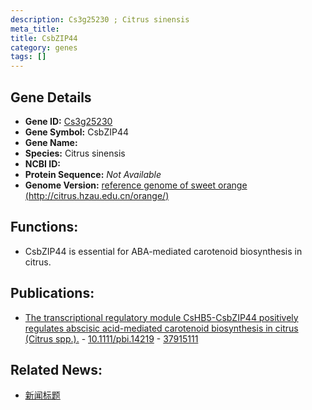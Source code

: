 ```yaml
---
description: Cs3g25230 ; Citrus sinensis
meta_title:
title: CsbZIP44
category: genes
tags: []
---
```


## Gene Details
- **Gene ID:**	[Cs3g25230](https://www.maizegdb.org/gene_center/gene/Cs3g25230)
- **Gene Symbol:** CsbZIP44
- **Gene Name:** 
- **Species:** Citrus sinensis
- **NCBI ID:** [  ]()
- **Protein Sequence:** *Not Available*
- **Genome Version:** [ reference genome of sweet orange (http://citrus.hzau.edu.cn/orange/) ]()

## Functions:
   - CsbZIP44 is essential for ABA-mediated carotenoid biosynthesis in citrus.

## Publications:
   - [The transcriptional regulatory module CsHB5-CsbZIP44 positively regulates abscisic acid-mediated carotenoid biosynthesis in citrus (Citrus spp.).]( https://onlinelibrary.wiley.com/doi/10.1111/pbi.14219 ) - [10.1111/pbi.14219]( https://onlinelibrary.wiley.com/doi/10.1111/pbi.14219 ) - [37915111](https://pubmed.ncbi.nlm.nih.gov/37915111/)

## Related News:
   - [新闻标题](https://mp.weixin.qq.com/s?__biz=Mzg3MDEwNDEyMg==&mid=2247558887&idx=1&sn=fe6225964a36960dc361b4a5ee8ac38e&chksm=bbdd0bb1a041074adc6fe429aa8c1e5d69255f73cf3dac52ff45ab24d3dc5fe0502f8e7f75b2&scene=27#wechat_redirect)
